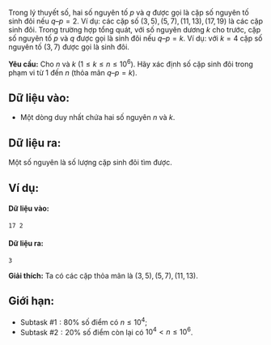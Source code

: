 Trong lý thuyết số, hai số nguyên tố $p$ và $q$ được gọi là cặp số nguyên tố sinh đôi nếu $q–p=2$. Ví dụ: các cặp số $(3,5),(5,7),(11,13),(17,19)$ là các cặp sinh đôi. Trong trường hợp tổng quát, với số nguyên dương $k$ cho trước, cặp số nguyên tố $p$ và $q$ được gọi là sinh đôi nếu $q–p=k$. Ví dụ: với $k=4$ cặp số nguyên tố $(3,7)$ được gọi là sinh đôi.

**Yêu cầu:** Cho $n$ và $k\ (1≤k≤n≤10^6)$. Hãy xác định số cặp sinh đôi trong phạm vi từ $1$ đến $n$ (thỏa mãn $q–p=k$).

## Dữ liệu vào:
- Một dòng duy nhất chứa hai số nguyên $n$ và $k$.

## Dữ liệu ra:
Một số nguyên là số lượng cặp sinh đôi tìm được.

## Ví dụ:
#### Dữ liệu vào:
```
17 2
```

#### Dữ liệu ra:
```
3
```

**Giải thích:** Ta có các cặp thỏa mãn là $(3,5),(5,7),(11,13)$.

## Giới hạn:
- Subtask $\#1: 80\%$ số điểm có $n≤10^4$;
- Subtask $\#2: 20\%$ số điểm còn lại có $10^4< n≤10^6$.